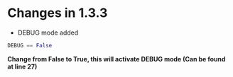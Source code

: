 # Changes in 1.3.3

* DEBUG mode added

```Python
DEBUG == False
```

**Change from False to True, this will activate DEBUG mode (Can be found at line 27)**

